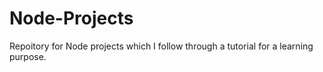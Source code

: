 # Node-Projects
Repoitory for Node projects which I follow through a tutorial for a learning purpose.
